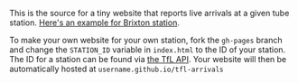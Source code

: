 This is the source for a tiny website that reports live arrivals at a given tube station. [Here's an example for Brixton station](http://andyljones.github.io/tfl-arrivals).

To make your own website for your own station, fork the `gh-pages` branch and change the `STATION_ID` variable in
`index.html` to the ID of your station. The ID for a station can be found via [the TfL API](https://api.tfl.gov.uk/). Your website will then be automatically hosted at `username.github.io/tfl-arrivals`
